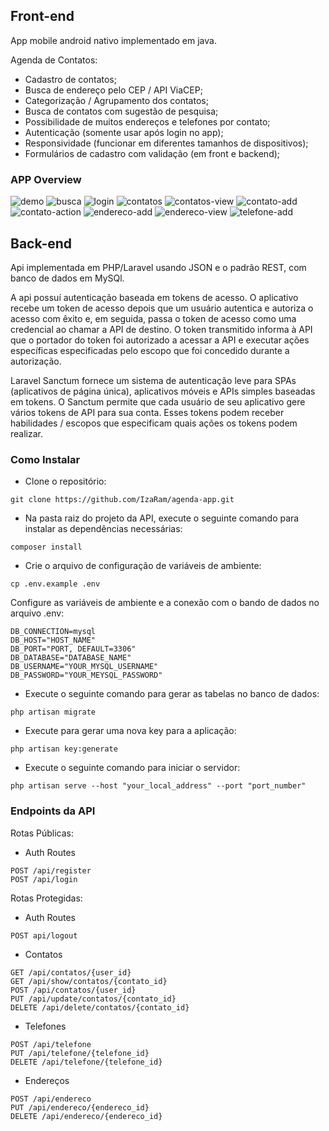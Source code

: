 ## Front-end

App mobile android nativo implementado em java.

Agenda de Contatos:

* Cadastro de contatos;
* Busca de endereço pelo CEP / API ViaCEP;
* Categorização / Agrupamento dos contatos;
* Busca de contatos com sugestão de pesquisa;
* Possibilidade de muitos endereços e telefones por contato;
* Autenticação (somente usar após login no app);
* Responsividade (funcionar em diferentes tamanhos de dispositivos);
* Formulários de cadastro com validação (em front e backend);

### APP Overview

![demo](images/demo.gif)
![busca](images/busca.gif)
![login](images/login.png)
![contatos](images/contatos.png)
![contatos-view](images/contato_view.png)
![contato-add](images/contato_add.png)
![contato-action](images/contato_action.png)
![endereco-add](images/endereco_add.png)
![endereco-view](images/endereco_view.png)
![telefone-add](images/telefone_add.png)

## Back-end

Api implementada em PHP/Laravel usando JSON e o padrão REST, com banco de dados em MySQl.

A api possuí autenticação baseada em tokens de acesso. O aplicativo recebe um token de acesso depois que um usuário autentica e autoriza o acesso com êxito e, em seguida, passa o token de acesso como uma credencial ao chamar a API de destino. O token transmitido informa à API que o portador do token foi autorizado a acessar a API e executar ações específicas especificadas pelo escopo que foi concedido durante a autorização.

Laravel Sanctum fornece um sistema de autenticação leve para SPAs (aplicativos de página única), aplicativos móveis e APIs simples baseadas em tokens. O Sanctum permite que cada usuário de seu aplicativo gere vários tokens de API para sua conta. Esses tokens podem receber habilidades / escopos que especificam quais ações os tokens podem realizar.

### Como Instalar

* Clone o repositório:

```
git clone https://github.com/IzaRam/agenda-app.git
```

* Na pasta raiz do projeto da API, execute o seguinte comando para instalar as dependências necessárias:

```
composer install
```

* Crie o arquivo de configuração de variáveis de ambiente:

```
cp .env.example .env
```

Configure as variáveis de ambiente e a conexão com o bando de dados no arquivo .env:

```
DB_CONNECTION=mysql
DB_HOST="HOST_NAME"
DB_PORT="PORT, DEFAULT=3306"
DB_DATABASE="DATABASE_NAME"
DB_USERNAME="YOUR_MYSQL_USERNAME"
DB_PASSWORD="YOUR_MEYSQL_PASSWORD"
```

* Execute o seguinte comando para gerar as tabelas no banco de dados:

```
php artisan migrate
```

* Execute para gerar uma nova key para a aplicação:

```
php artisan key:generate
```

* Execute o seguinte comando para iniciar o servidor:

```
php artisan serve --host "your_local_address" --port "port_number"
```

### Endpoints da API

Rotas Públicas:

* Auth Routes
```
POST /api/register
POST /api/login
```

Rotas Protegidas:

* Auth Routes
```
POST api/logout
```

* Contatos
```
GET /api/contatos/{user_id}
GET /api/show/contatos/{contato_id}
POST /api/contatos/{user_id}
PUT /api/update/contatos/{contato_id}
DELETE /api/delete/contatos/{contato_id}
```

* Telefones
```
POST /api/telefone
PUT /api/telefone/{telefone_id}
DELETE /api/telefone/{telefone_id}
```

* Endereços
```
POST /api/endereco
PUT /api/endereco/{endereco_id}
DELETE /api/endereco/{endereco_id}

```
